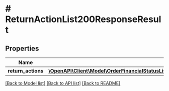 # # ReturnActionList200ResponseResult

## Properties

Name | Type | Description | Notes
------------ | ------------- | ------------- | -------------
**return_actions** | [**\OpenAPI\Client\Model\OrderFinancialStatusList200ResponseResultOrderFinancialStatusesInner[]**](OrderFinancialStatusList200ResponseResultOrderFinancialStatusesInner.md) |  | [optional]

[[Back to Model list]](../../README.md#models) [[Back to API list]](../../README.md#endpoints) [[Back to README]](../../README.md)
